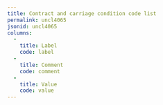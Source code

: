 ```yaml
---
title: Contract and carriage condition code list
permalink: uncl4065
jsonid: uncl4065
columns:
  - 
    title: Label
    code: label
  - 
    title: Comment
    code: comment
  - 
    title: Value
    code: value
---
```

